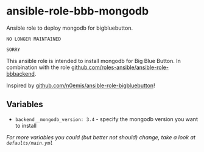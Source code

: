 ansible-role-bbb-mongodb
===========================
Ansible role to deploy mongodb for bigbluebutton.

```
NO LONGER MAINTAINED

SORRY
```

This ansible role is intended to install mongodb for Big Blue Button. In combination with the role [github.com/roles-ansible/ansible-role-bbbackend](https://github.com/roles-ansible/ansible-role-bbbackend.git).

Inspired by [github.com/n0emis/ansible-role-bigbluebutton](https://github.com/n0emis/ansible-role-bigbluebutton.git)!

 Variables
-------------
- `backend__mongodb_version: 3.4` - specify the mongodb version you want to install

*For more variables you could (but better not should) change, take a look at `defaults/main.yml`*


